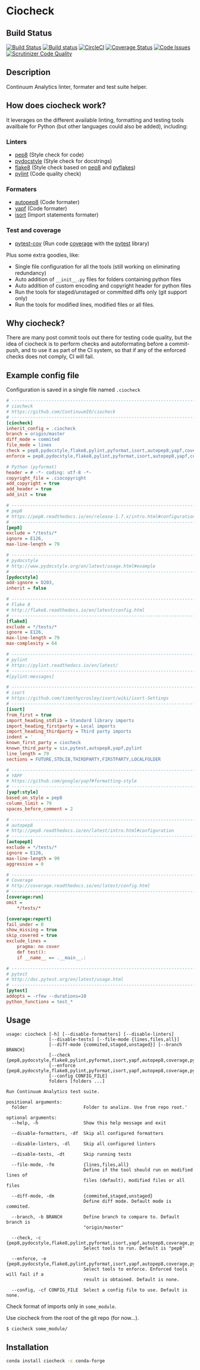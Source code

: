 # Ciocheck

## Build Status

[![Build Status](https://travis-ci.org/ContinuumIO/ciocheck.svg?branch=master)](https://travis-ci.org/ContinuumIO/ciocheck)
[![Build status](https://ci.appveyor.com/api/projects/status/ylipp3kgn5t4hpdw?svg=true)](https://ci.appveyor.com/project/ContinuumAnalytics/ciocheck)
[![CircleCI](https://circleci.com/gh/ContinuumIO/ciocheck/tree/master.svg?style=shield)](https://circleci.com/gh/ContinuumIO/ciocheck/tree/master)
[![Coverage Status](https://coveralls.io/repos/github/ContinuumIO/ciocheck/badge.svg?branch=master)](https://coveralls.io/github/ContinuumIO/ciocheck?branch=master)
[![Code Issues](https://www.quantifiedcode.com/api/v1/project/ccc68df612024e7e8fd386ffe2252a95/badge.svg)](https://www.quantifiedcode.com/app/project/ccc68df612024e7e8fd386ffe2252a95)
[![Scrutinizer Code Quality](https://scrutinizer-ci.com/g/ContinuumIO/ciocheck/badges/quality-score.png?b=master)](https://scrutinizer-ci.com/g/ContinuumIO/ciocheck/?branch=master)

## Description
Continuum Analytics linter, formater and test suite helper.

## How does ciocheck work?

It leverages on the different available linting, formatting and testing tools 
availbale for Python (but other languages could also be added), including:

### Linters
- [pep8](https://pep8.readthedocs.io/)  (Style check for code)
- [pydocstyle](https://pydocstyle.readthedocs.io/en/latest/)  (Style check for docstrings)
- [flake8](http://flake8.readthedocs.io/en/latest/)  (Style check based on [pep8](https://pep8.readthedocs.io/) and [pyflakes](https://github.com/pyflakes/pyflakes))
- [pylint](https://pylint.readthedocs.io/)  (Code quality check)

### Formaters
- [autopep8](https://github.com/hhatto/autopep8)  (Code formater)
- [yapf](https://github.com/google/yapf)  (Code formater)
- [isort](https://github.com/timothycrosley/isort/)  (Import statements formater)

### Test and coverage
- [pytest-cov](http://pytest-cov.readthedocs.io/en/latest/)  (Run code [coverage](http://coverage.readthedocs.io/en/latest) with the [pytest](http://pytest.org/latest/) library)

Plus some extra goodies, like:
- Single file configuration for all the tools (still working on eliminating 
  redundancy)
- Auto addition of `__init__.py` files for folders containing python files
- Auto addition of custom encoding and copyright header for python files
- Run the tools for staged/unstaged or committed diffs only (git support only)
- Run the tools for modified lines, modified files or all files.

## Why ciocheck?
There are many post commit tools out there for testing code quality, but the
idea of ciocheck is to perform checks and autoformating before a commit-push,
and to use it as part of the CI system, so that if any of the enforced checks
does not comply, CI will fail.

## Example config file
Configuration is saved in a single file named `.ciocheck`

```ini
# -----------------------------------------------------------------------------
# ciocheck
# https://github.com/ContinuumIO/ciocheck
# -----------------------------------------------------------------------------
[ciocheck]
inherit_config = .ciocheck
branch = origin/master
diff_mode = commited
file_mode = lines
check = pep8,pydocstyle,flake8,pylint,pyformat,isort,autopep8,yapf,coverage,pytest
enforce = pep8,pydocstyle,flake8,pylint,pyformat,isort,autopep8,yapf,coverage,pytest

# Python (pyformat)
header = # -*- coding: utf-8 -*-
copyright_file = .ciocopyright
add_copyright = true
add_header = true
add_init = true

# -----------------------------------------------------------------------------
# pep8
# https://pep8.readthedocs.io/en/release-1.7.x/intro.html#configuration
# -----------------------------------------------------------------------------
[pep8]
exclude = */tests/*
ignore = E126,
max-line-length = 79

# -----------------------------------------------------------------------------
# pydocstyle
# http://www.pydocstyle.org/en/latest/usage.html#example
# -----------------------------------------------------------------------------
[pydocstyle]
add-ignore = D203,
inherit = false

# -----------------------------------------------------------------------------
# Flake 8
# http://flake8.readthedocs.io/en/latest/config.html
# -----------------------------------------------------------------------------
[flake8]
exclude = */tests/*
ignore = E126,
max-line-length = 79
max-complexity = 64

# -----------------------------------------------------------------------------
# pylint
# https://pylint.readthedocs.io/en/latest/
# -----------------------------------------------------------------------------
#[pylint:messages]

# -----------------------------------------------------------------------------
# isort
# https://github.com/timothycrosley/isort/wiki/isort-Settings
# -----------------------------------------------------------------------------
[isort]
from_first = true
import_heading_stdlib = Standard library imports
import_heading_firstparty = Local imports
import_heading_thirdparty = Third party imports
indent = '    '
known_first_party = ciocheck
known_third_party = six,pytest,autopep8,yapf,pylint
line_length = 79
sections = FUTURE,STDLIB,THIRDPARTY,FIRSTPARTY,LOCALFOLDER

# -----------------------------------------------------------------------------
# YAPF
# https://github.com/google/yapf#formatting-style
# -----------------------------------------------------------------------------
[yapf:style]
based_on_style = pep8
column_limit = 79
spaces_before_comment = 2

# -----------------------------------------------------------------------------
# autopep8
# http://pep8.readthedocs.io/en/latest/intro.html#configuration
# -----------------------------------------------------------------------------
[autopep8]
exclude = */tests/*
ignore = E126,
max-line-length = 99
aggressive = 0

# -----------------------------------------------------------------------------
# Coverage
# http://coverage.readthedocs.io/en/latest/config.html
# -----------------------------------------------------------------------------
[coverage:run]
omit =
    */tests/*

[coverage:report]
fail_under = 0
show_missing = true
skip_covered = true
exclude_lines =
    pragma: no cover
    def test():
    if __name__ == .__main__.:

# -----------------------------------------------------------------------------
# pytest
# http://doc.pytest.org/en/latest/usage.html
# -----------------------------------------------------------------------------
[pytest]
addopts = -rfew --durations=10
python_functions = test_*
```

## Usage

```text
usage: ciocheck [-h] [--disable-formatters] [--disable-linters]
                [--disable-tests] [--file-mode {lines,files,all}]
                [--diff-mode {commited,staged,unstaged}] [--branch BRANCH]
                [--check {pep8,pydocstyle,flake8,pylint,pyformat,isort,yapf,autopep8,coverage,pytest}
                [--enforce {pep8,pydocstyle,flake8,pylint,pyformat,isort,yapf,autopep8,coverage,pytest}
                [--config CONFIG_FILE]
                folders [folders ...]

Run Continuum Analytics test suite.

positional arguments:
  folder                     Folder to analize. Use from repo root.'

optional arguments:
  --help, -h                 Show this help message and exit

  --disable-formatters, -df  Skip all configured formatters

  --disable-linters, -dl     Skip all configured linters

  --disable-tests, -dt       Skip running tests

  --file-mode, -fm           {lines,files,all}
                             Define if the tool should run on modified lines of
                             files (default), modified files or all files

  --diff-mode, -dm           {commited,staged,unstaged}
                             Define diff mode. Default mode is commited.

  --branch, -b BRANCH        Define branch to compare to. Default branch is
                             "origin/master"

  --check, -c                {pep8,pydocstyle,flake8,pylint,pyformat,isort,yapf,autopep8,coverage,pytest}
                             Select tools to run. Default is "pep8"

  --enforce, -e              {pep8,pydocstyle,flake8,pylint,pyformat,isort,yapf,autopep8,coverage,pytest}
                             Select tools to enforce. Enforced tools will fail if a
                             result is obtained. Default is none.

  --config, -cf CONFIG_FILE  Select a config file to use. Default is none.

```

Check format of imports only in `some_module`.

Use ciocheck from the root of the git repo (for now...).

```bash
$ ciocheck some_module/
```

## Installation

```bash
conda install ciocheck -c conda-forge
```
